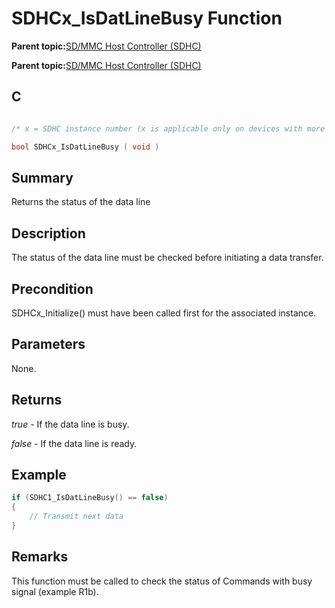 # SDHCx\_IsDatLineBusy Function

**Parent topic:**[SD/MMC Host Controller \(SDHC\)](GUID-8769733F-B27A-4567-BE7D-7BEA8C76F05E.md)

**Parent topic:**[SD/MMC Host Controller \(SDHC\)](GUID-D440DD4B-CA37-46F4-A6AA-4D57D9DAEF97.md)

## C

```c

/* x = SDHC instance number (x is applicable only on devices with more than one instances of SDHC) */

bool SDHCx_IsDatLineBusy ( void )
```

## Summary

Returns the status of the data line

## Description

The status of the data line must be checked before initiating a data transfer.

## Precondition

SDHCx\_Initialize\(\) must have been called first for the associated instance.

## Parameters

None.

## Returns

*true* - If the data line is busy.

*false* - If the data line is ready.

## Example

```c
if (SDHC1_IsDatLineBusy() == false)
{
    // Transmit next data
}
```

## Remarks

This function must be called to check the status of Commands with busy signal \(example R1b\).

